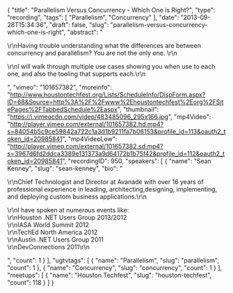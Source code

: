 {
  "title": "Parallelism Versus Concurrency - Which One is Right?",
  "type": "recording",
  "tags": [
    "Parallelism",
    "Concurrency"
  ],
  "date": "2013-09-28T15:34:36",
  "draft": false,
  "slug": "parallelism-versus-concurrency-which-one-is-right",
  "abstract": "<p>\r\nHaving trouble understanding what the differences are between concurrency and parallelism?  You are not the only one. \r\n</p><p>\r\nI will walk through multiple use cases showing you when use to each one, and also the tooling that supports each.\r\n</p>",
  "vimeo": "101657382",
  "moreinfo": "http://www.houstontechfest.org/Lists/ScheduleInfo/DispForm.aspx?ID=68&Source=http%3A%2F%2Fwww%2Ehoustontechfest%2Eorg%2FSitePages%2FTabbedSchedule%2Easpx",
  "thumbnail": "https://i.vimeocdn.com/video/483485096_295x166.jpg",
  "mp4Video": "http://player.vimeo.com/external/101657382.hd.mp4?s=84054b5c9ce59842a722c1a3d1b9211fa7b06153&profile_id=113&oauth2_token_id=20985841",
  "mp4VideoLow": "http://player.vimeo.com/external/101657382.sd.mp4?s=3967d6fd2ddca3389e131373a9d64172b1b75f42&profile_id=112&oauth2_token_id=20985841",
  "recordingID": 950,
  "speakers": [
    {
      "name": "Sean Kenney",
      "slug": "sean-kenney",
      "bio": "<p>\r\nChief Technologist and Director at Avanade with over 16 years of professional experience in leading, architecting,designing, implementing, and deploying custom business applications.\r\n</p><p>\r\nI have spoken at numerous events like:<br />\r\nHouston .NET Users Group 2013/2012<br />\r\nIASA World Summit 2012<br />\r\nTechEd North America 2012<br />\r\nAustin .NET Users Group 2011<br />\r\nDevConnections 2011\r\n</p>",
      "count": 1
    }
  ],
  "ugtvtags": [
    {
      "name": "Parallelism",
      "slug": "parallelism",
      "count": 1
    },
    {
      "name": "Concurrency",
      "slug": "concurrency",
      "count": 1
    }
  ],
  "meetups": [
    {
      "name": "Houston Techfest",
      "slug": "houston-techfest",
      "count": 118
    }
  ]
}